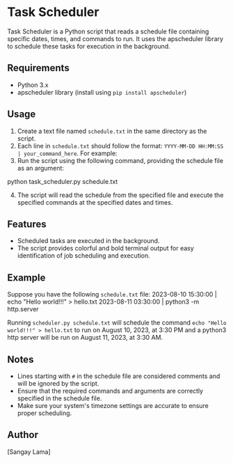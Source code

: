 # Task Scheduler

Task Scheduler is a Python script that reads a schedule file containing specific dates, times, and commands to run. It uses the apscheduler library to schedule these tasks for execution in the background.

## Requirements

- Python 3.x
- apscheduler library (install using `pip install apscheduler`)

## Usage

1. Create a text file named `schedule.txt` in the same directory as the script.
2. Each line in `schedule.txt` should follow the format: `YYYY-MM-DD HH:MM:SS | your_command_here`. For example:
3. Run the script using the following command, providing the schedule file as an argument:

python task_scheduler.py schedule.txt

4. The script will read the schedule from the specified file and execute the specified commands at the specified dates and times.

## Features

- Scheduled tasks are executed in the background.
- The script provides colorful and bold terminal output for easy identification of job scheduling and execution.

## Example

Suppose you have the following `schedule.txt` file:
2023-08-10 15:30:00 | echo "Hello world!!!" > hello.txt
2023-08-11 03:30:00 | python3 -m http.server 

Running `scheduler.py schedule.txt` will schedule the command ```echo "Hello world!!!" > hello.txt``` to run on August 10, 2023, at 3:30 PM and a python3 http server will be run on August 11, 2023, at 3:30 AM.

## Notes

- Lines starting with `#` in the schedule file are considered comments and will be ignored by the script.
- Ensure that the required commands and arguments are correctly specified in the schedule file.
- Make sure your system's timezone settings are accurate to ensure proper scheduling.

## Author

[Sangay Lama]
